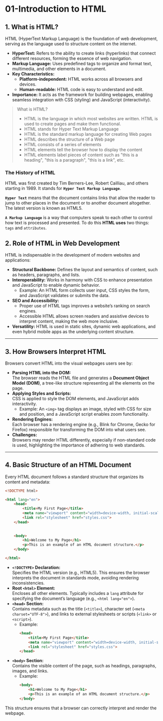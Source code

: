 # 01-Introduction to HTML

## 1. What is HTML?

HTML (HyperText Markup Language) is the foundation of web development, serving as the language used to structure content on the internet.

- **HyperText:** Refers to the ability to create links (hyperlinks) that connect different resources, forming the essence of web navigation.
- **Markup Language:** Uses predefined tags to organize and format text, multimedia, and other elements in a document.
- **Key Characteristics:**
  - **Platform-independent:** HTML works across all browsers and devices.
  - **Human-readable:** HTML code is easy to understand and edit.
- **Importance:** It acts as the framework for building webpages, enabling seamless integration with CSS (styling) and JavaScript (interactivity).

> What is HTML?
> * HTML is the language in which most websites are written. HTML is used to create pages and make them functional.
> * HTML stands for Hyper Text Markup Language
> * HTML is the standard markup language for creating Web pages
> * HTML describes the structure of a Web page
> * HTML consists of a series of elements
> * HTML elements tell the browser how to display the content
> * HTML elements label pieces of content such as "this is a heading", "this is a paragraph", "this is a link", etc.


### The History of HTML

HTML was first created by Tim Berners-Lee, Robert Cailliau, and others starting in 1989. It stands for **`Hyper Text Markup Language`**.

**`Hyper Text`** means that the document contains links that allow the reader to jump to other places in the document or to another document altogether. The latest version is known as HTML5.

**`A Markup Language`** is a way that computers speak to each other to control how text is processed and presented. To do this **HTML uses** two things: `tags` and `attributes`.

## 2. Role of HTML in Web Development

HTML is indispensable in the development of modern websites and applications:

- **Structural Backbone:** Defines the layout and semantics of content, such as headers, paragraphs, and lists.
- **Interoperability:** Works in harmony with CSS to enhance presentation and JavaScript to enable dynamic behavior.
  - Example: An HTML form collects user input, CSS styles the form, and JavaScript validates or submits the data.
- **SEO and Accessibility:**
  - Proper use of HTML tags improves a website’s ranking on search engines.
  - Accessible HTML allows screen readers and assistive devices to interpret content, making the web more inclusive.
- **Versatility:** HTML is used in static sites, dynamic web applications, and even hybrid mobile apps as the underlying content structure.

---

## 3. How Browsers Interpret HTML

Browsers convert HTML into the visual webpages users see by:

- **Parsing HTML into the DOM:**  
  The browser reads the HTML file and generates a **Document Object Model (DOM)**, a tree-like structure representing all the elements on the page.
- **Applying Styles and Scripts:**  
  CSS is applied to style the DOM elements, and JavaScript adds interactivity.
  - Example: An `<img>` tag displays an image, styled with CSS for size and position, and a JavaScript script enables zoom functionality.
- **Rendering Engines:**  
  Each browser has a rendering engine (e.g., Blink for Chrome, Gecko for Firefox) responsible for transforming the DOM into what users see.
- **Challenges:**  
  Browsers may render HTML differently, especially if non-standard code is used, highlighting the importance of adhering to web standards.

---

## 4. Basic Structure of an HTML Document

Every HTML document follows a standard structure that organizes its content and metadata:

```html
<!DOCTYPE html>

<html lang="en">
    <head>  
        <title>My First Page</title>  
        <meta name="viewport" content="width=device-width, initial-scale=1.0">  
        <link rel="stylesheet" href="styles.css">  
    </head>
    
    
    <body>  
        <h1>Welcome to My Page</h1>  
        <p>This is an example of an HTML document structure.</p>  
    </body>

</html>
```

- **`<!DOCTYPE>` Declaration:**  
  Specifies the HTML version (e.g., HTML5). This ensures the browser interprets the document in standards mode, avoiding rendering inconsistencies.
- **Root `<html>` Element:**  
  Encloses all other elements. Typically includes a `lang` attribute for specifying the document’s language (e.g., `<html lang="en">`).
- **`<head>` Section:**  
  Contains metadata such as the title (`<title>`), character set (`<meta charset="UTF-8">`), and links to external stylesheets or scripts (`<link>` or `<script>`).
  - Example:
    ```html
    <head>  
        <title>My First Page</title>  
        <meta name="viewport" content="width=device-width, initial-scale=1.0">  
        <link rel="stylesheet" href="styles.css">  
    </head>
    ```
- **`<body>` Section:**  
  Contains the visible content of the page, such as headings, paragraphs, images, and links.
  - Example:
    ```html
    <body>  
        <h1>Welcome to My Page</h1>  
        <p>This is an example of an HTML document structure.</p>  
    </body>
    ```

This structure ensures that a browser can correctly interpret and render the webpage.




